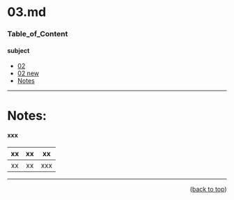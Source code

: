 <a name="topage"></a>

# 03.md

### Table_of_Content

#### subject
* [02](02.md)
* <a href="02.md" target="_blank">02 new</a> 
* [Notes](#Notes)


----

# Notes:

#### xxx
| xx | xx | xx | 
| :-: | :-: |  :-: | 
| xx | xx | xxx  |

----

<p align="right">(<a href="#topage">back to top</a>)</p>
<br/>
<br/>
